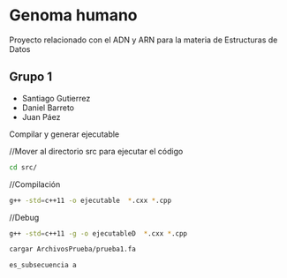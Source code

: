 # Genoma humano
Proyecto relacionado con el ADN y ARN para la materia de Estructuras de Datos
## Grupo 1
- Santiago Gutierrez
- Daniel Barreto
- Juan Páez

Compilar y generar ejecutable 

//Mover al directorio src para ejecutar el código
```sh
cd src/
```
//Compilación
```sh
g++ -std=c++11 -o ejecutable  *.cxx *.cpp
```
//Debug
```sh
g++ -std=c++11 -g -o ejecutableD  *.cxx *.cpp
```
```sh
cargar ArchivosPrueba/prueba1.fa
```
```sh
es_subsecuencia a
```
